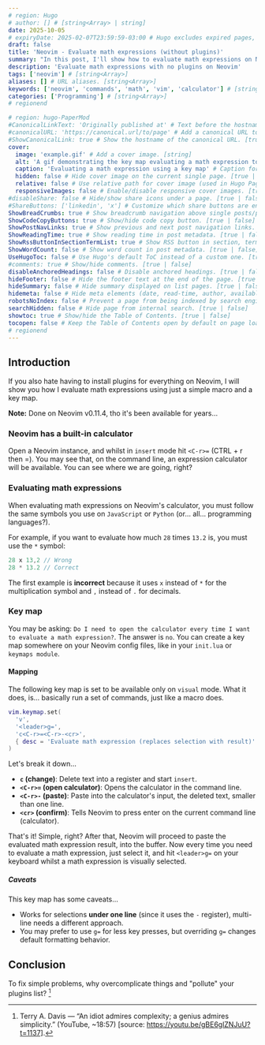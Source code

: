```yaml
---
# region: Hugo
# author: [] # [string<Array> | string]
date: 2025-10-05
# expiryDate: 2025-02-07T23:59:59-03:00 # Hugo excludes expired pages, use `--buildExpired` to include them
draft: false
title: 'Neovim - Evaluate math expressions (without plugins)'
summary: "In this post, I'll show how to evaluate math expressions on Neovim using just commands" # Refer to: 'https://gohugo.io/content-management/summaries/'
description: 'Evaluate math expressions with no plugins on Neovim'
tags: ['neovim'] # [string<Array>]
aliases: [] # URL aliases. [string<Array>]
keywords: ['neovim', 'commands', 'math', 'vim', 'calculator'] # [string<Array>]
categories: ['Programming'] # [string<Array>]
# regionend

# region: hugo-PaperMod
#CanonicalLinkText: 'Originally published at' # Text before the hostname of the canonical URL. [string]
#canonicalURL: 'https://canonical.url/to/page' # Add a canonical URL to posts. [string]
#ShowCanonicalLink: true # Show the hostname of the canonical URL. [true | false]
cover:
  image: 'example.gif' # Add a cover image. [string]
  alt: 'A gif demonstrating the key map evaluating a math expression to calculate how many seconds are in a week' # Alternate text if the image does not load. [string]
  caption: 'Evaluating a math expression using a key map' # Caption for the cover image. [string]
  hidden: false # Hide cover image on the current single page. [true | false]
  relative: false # Use relative path for cover image (used in Hugo Page Bundles). [true | false]
  responsiveImages: false # Enable/disable responsive cover images. [true | false]
#disableShare: false # Hide/show share icons under a page. [true | false]
#ShareButtons: ['linkedin', 'x'] # Customize which share buttons are enabled on the page. [list]
ShowBreadCrumbs: true # Show breadcrumb navigation above single posts/pages. [true | false]
ShowCodeCopyButtons: true # Show/hide code copy button. [true | false]
ShowPostNavLinks: true # Show previous and next post navigation links. [true | false]
ShowReadingTime: true # Show reading time in post metadata. [true | false]
ShowRssButtonInSectionTermList: true # Show RSS button in section, term, and list pages. [true | false]
ShowWordCount: false # Show word count in post metadata. [true | false]
UseHugoToc: false # Use Hugo's default ToC instead of a custom one. [true | false]
#comments: true # Show/hide comments. [true | false]
disableAnchoredHeadings: false # Disable anchored headings. [true | false]
hideFooter: false # Hide the footer text at the end of the page. [true | false]
hideSummary: false # Hide summary displayed on list pages. [true | false]
hidemeta: false # Hide meta elements (date, read-time, author, available translations). [true | false]
robotsNoIndex: false # Prevent a page from being indexed by search engines. [true | false]
searchHidden: false # Hide page from internal search. [true | false]
showtoc: true # Show/hide the Table of Contents. [true | false]
tocopen: false # Keep the Table of Contents open by default on page load. [true | false]
# regionend
---
```


<!-- @format -->

## Introduction

If you also hate having to install plugins for everything on Neovim, I will show you how I evaluate math expressions using just a simple macro and a key map.

**Note:** Done on Neovim v0.11.4, tho it's been available for years…

### Neovim has a built-in calculator

Open a Neovim instance, and whilst in `insert` mode hit `<C-r>=` (CTRL + r then =). You may see that, on the command line, an expression calculator will be available. You can see where we are going, right?

### Evaluating math expressions

When evaluating math expressions on Neovim's calculator, you must follow the same symbols you use on `JavaScript` or `Python` (or… all… programming languages?).

For example, if you want to evaluate how much `28` times `13.2` is, you must use the `*` symbol:

```javascript
28 x 13,2 // Wrong
28 * 13.2 // Correct
```

The first example is **incorrect** because it uses `x` instead of `*` for the multiplication symbol and `,` instead of `.` for decimals.

### Key map

You may be asking: `Do I need to open the calculator every time I want to evaluate a math expression?`. The answer is `no`. You can create a key map somewhere on your Neovim config files, like in your `init.lua` or `keymaps module`.

#### Mapping

The following key map is set to be available only on `visual` mode. What it does, is… basically run a set of commands, just like a macro does.

```lua
vim.keymap.set(
  'v',
  '<leader>g=',
  'c<C-r>=<C-r>-<cr>',
  { desc = 'Evaluate math expression (replaces selection with result)' }
)
```

Let's break it down…

- **`c` (change)**: Delete text into a register and start `insert`.
- **`<C-r>=` (open calculator)**: Opens the calculator in the command line.
- **`<C-r>-` (paste)**: Paste into the calculator's input, the deleted text, smaller than one line.
- **`<cr>` (confirm)**: Tells Neovim to press enter on the current command line (calculator).

That's it! Simple, right? After that, Neovim will proceed to paste the evaluated math expression result, into the buffer. Now every time you need to evaluate a math expression, just select it, and hit `<leader>g=` on your keyboard whilst a math expression is visually selected.

##### Caveats

This key map has some caveats…

- Works for selections **under one line** (since it uses the `-` register), multi-line needs a different approach.
- You may prefer to use `g=` for less key presses, but overriding `g=` changes default formatting behavior.

## Conclusion

To fix simple problems, why overcomplicate things and "pollute" your plugins list? [^simplicity]

[^simplicity]: Terry A. Davis — “An idiot admires complexity; a genius admires simplicity.” (YouTube, ~18:57) [source: https://youtu.be/gBE6glZNJuU?t=1137].
